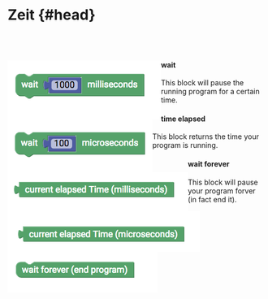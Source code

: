 #  Zeit {#head}

<div class="description"></div>
<div class="line">
    <br>
    <br>
</div>

<div class="container">
    <div class="row">
        <div class="col-md">
            <img src="../pictures/blocks/time/time-0.png" alt="block" align="left">
        </div>
        <div class="col-md">
            <h4>wait</h4>
            This block will pause the running program for a certain time.
        </div>
    </div>
</div>


<div class="container">
    <div class="row">
        <div class="col-md">
            <img src="../pictures/blocks/time/time-1.png" alt="block" align="left">
        </div>
        <div class="col-md">
        </div>
    </div>
</div>

<div class="line"></div>

<div class="container">
    <div class="row">
        <div class="col-md">
            <img src="../pictures/blocks/time/time-2.png" alt="block" align="left">
        </div>
        <div class="col-md">
            <h4>time elapsed</h4>
           This block returns the time your program is running.
        </div>
    </div>
</div>


<div class="container">
    <div class="row">
        <div class="col-md">
            <img src="../pictures/blocks/time/time-3.png" alt="block" align="left">
        </div>
        <div class="col-md">
        </div>
    </div>
</div>

<div class="line"></div>

<div class="container">
    <div class="row">
        <div class="col-md">
            <img src="../pictures/blocks/time/time-4.png" alt="block" align="left">
        </div>
        <div class="col-md">
           <h4>wait forever</h4>
        This block will pause your program forver (in fact end it).
        </div>
    </div>
</div>

<div class="line"></div>